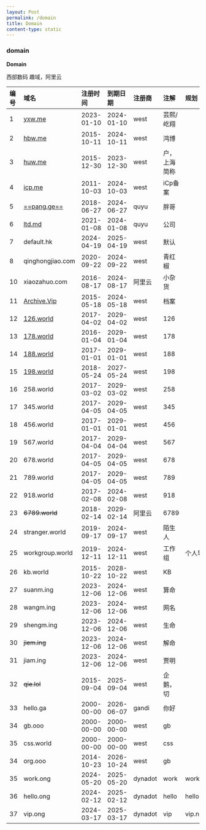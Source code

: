 ```yaml
---
layout: Post
permalink: /domain
title: Domain
content-type: static
---
```


### domain

**Domain**

西部数码 趣域，阿里云

| **编号** | **域名**                           | **注册时间**   | **到期日期**   | **注册商** | **注解** | **规划**|     
| :----- | :------------------------------------ | :--------- | :--------- | :------ | :----- | :----- |
| 1      | [yxw.me](https://yxw.me/)             | 2023-01-10 | 2024-01-10 | west    | 芸熙/屹翔  |        |    |
| 2      | [hbw.me](https://hbw.me/)             | 2015-10-11 | 2024-10-11 | west    | 鸿博     |        |    |
| 3      | [huw.me](https://huw.me/)             | 2015-12-30 | 2023-12-30 | west    | 户，上海简称 |        |    |
| 4      | [icp.me](https://icp.me/)             | 2011-10-03 | 2024-10-03 | west    | iCp备案  |        |    |
| 5      | [==pang.ge==](https://pang.ge/)       | 2018-06-27 | 2024-06-27 | quyu    | 胖哥     |        |    |
| 6      | [ltd.md](https://ltd.md/)             | 2021-01-08 | 2024-01-08 | quyu    | 公司     |        |    |
| 7      | default.hk                            | 2024-04-19 | 2025-04-19 | west    | 默认    |        |    |
| 8      | qinghongjiao.com                      | 2020-09-22 | 2024-09-22 | west    | 青红椒    |        |    |
| 10     | xiaozahuo.com                         | 2016-08-17 | 2024-08-17 | 阿里云     | 小杂货    |        |    |
| 11     | [Archive.Vip](https://archive.vip/)   | 2015-05-18 | 2024-05-18 | west    | 档案     |        |    |
| 12     | [126.world](https://126.world/)       | 2017-04-02 | 2029-04-02 | west    | 126    |        |    |
| 13     | [178.world](https://178.world/)       | 2016-01-04 | 2029-01-04 | west    | 178    |        |    |
| 14     | [188.world](188.world)                | 2017-01-01 | 2029-01-01 | west    | 188    |        |    |
| 15     | [198.world](https://198.world/)       | 2018-05-24 | 2027-05-24 | west    | 198    |        |    |
| 16     | 258.world                             | 2017-03-02 | 2029-03-02 | west    | 258    |        |    |
| 17     | 345.world                             | 2017-04-05 | 2029-04-05 | west    | 345    |        |    |
| 18     | 456.world                             | 2017-01-01 | 2029-01-01 | west    | 456    |        |    |
| 19     | 567.world                             | 2017-04-04 | 2029-04-04 | west    | 567    |        |    |
| 20     | 678.world                             | 2017-04-05 | 2029-04-05 | west    | 678    |        |    |
| 21     | 789.world                             | 2017-04-05 | 2029-04-05 | west    | 789    |        |    |
| 22     | 918.world                             | 2017-02-08 | 2024-02-08 | west    | 918    |        |    |
| 23     | ~~6789.world~~                        | 2018-02-14 | 2029-02-14 | 阿里云     | 6789   |        |    
| 24     | stranger.world                        | 2019-09-17 | 2024-09-17 | west    | 陌生人    |        |    
| 25     | workgroup.world                       | 2019-12-11 | 2024-12-11 | west    | 工作组    | 个人导航   |    
| 26     | kb.world                              | 2015-10-22 | 2028-10-22 | west    | KB     |        |    |
| 27     | suanm.ing                             | 2023-12-06 | 2024-12-06 | west    | 算命     |        |    |
| 28     | wangm.ing                             | 2023-12-06 | 2024-12-06 | west    | 网名     |        |    |
| 29     | shengm.ing                            | 2023-12-06 | 2024-12-06 | west    | 生命     |        |    |
| 30     | ~~jiem.ing~~                          | 2023-12-06 | 2024-12-06 | west    | 解命     |        |    |
| 31     | jiam.ing                              | 2023-12-06 | 2024-12-06 | west    | 贾明     |        |    
| 32     | ~~qie.lol~~                           | 2015-09-04 | 2025-09-04 | west    | 企鹅，切   |        |    
| 33     | hello.ga                              | 2000-00-00 | 2026-06-07 | gandi   | 你好     |        |    
| 34     | gb.ooo                                | 2000-00-00 | 2000-00-00 | west    | gb     |        |    
| 35     | css.world                             | 2000-00-00 | 2000-00-00 | west    | css    |        |    
| 34     | org.ooo                               | 2014-10-23 | 2026-10-24 | west    | gb     |        |    
| 35     | work.ong                             | 2024-05-20 | 2025-05-20 | dynadot    | work  |    work.ngo    |    
| 36     | hello.ong                             | 2024-02-12 | 2025-02-12 | dynadot    | hello   |     hello.ngo   |    
| 37     | vip.ong                            | 2024-03-17 | 2025-03-17 | dynadot    | vip  | vip.ngo    |    
